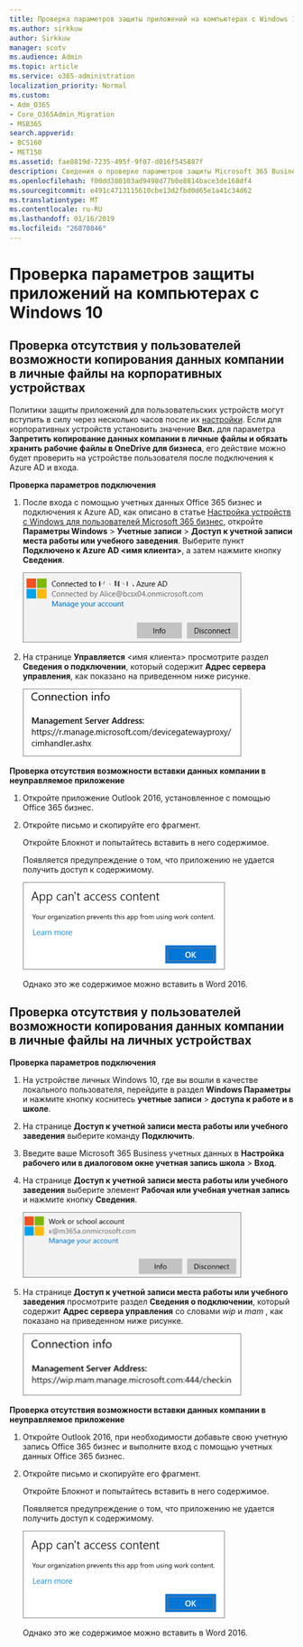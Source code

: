 ```yaml
---
title: Проверка параметров защиты приложений на компьютерах с Windows 10
ms.author: sirkkuw
author: Sirkkuw
manager: scotv
ms.audience: Admin
ms.topic: article
ms.service: o365-administration
localization_priority: Normal
ms.custom:
- Adm_O365
- Core_O365Admin_Migration
- MSB365
search.appverid:
- BCS160
- MET150
ms.assetid: fae8819d-7235-495f-9f07-d016f545887f
description: Сведения о проверке параметров защиты Microsoft 365 Business приложения в устройствах Windows 10.
ms.openlocfilehash: f00dd380103ad9498d77b0e8814bace3de168df4
ms.sourcegitcommit: e491c4713115610cbe13d2fbd0d65e1a41c34d62
ms.translationtype: MT
ms.contentlocale: ru-RU
ms.lasthandoff: 01/16/2019
ms.locfileid: "26870846"
---
```

# <a name="validate-app-protection-settings-on-windows-10-pcs"></a>Проверка параметров защиты приложений на компьютерах с Windows 10

## <a name="verify-that-users-cannot-copy-company-data-to-personal-files-on-corporate-devices"></a>Проверка отсутствия у пользователей возможности копирования данных компании в личные файлы на корпоративных устройствах

Политики защиты приложений для пользовательских устройств могут вступить в силу через несколько часов после их [настройки](protection-settings-for-windows-10-devices.md). Если для корпоративных устройств установить значение **Вкл.** для параметра **Запретить копирование данных компании в личные файлы и обязать хранить рабочие файлы в OneDrive для бизнеса**, его действие можно будет проверить на устройстве пользователя после подключения к Azure AD и входа. 
  
 **Проверка параметров подключения**
  
1. После входа с помощью учетных данных Office 365 бизнес и подключения к Azure AD, как описано в статье [Настройка устройств с Windows для пользователей Microsoft 365 бизнес](set-up-windows-devices.md), откройте **Параметры Windows** \> **Учетные записи** \> **Доступ к учетной записи места работы или учебного заведения**. Выберите пункт **Подключено к Azure AD \<имя клиента\>**, а затем нажмите кнопку **Сведения**.
    
    ![Click or tap Info on the Connected to Azure AD dialog.](media/a36ede2b-d1a0-4d4e-8ea7-af39b4b63890.png)
  
2. На странице **Управляется** \<имя клиента\> просмотрите раздел **Сведения о подключении**, который содержит **Адрес сервера управления**, как показано на приведенном ниже рисунке. 
    
    ![Managed by page shows connection info of the device manager URL.](media/47515a8e-2d0c-4bea-99f0-6b2545b88a11.png)
  
 **Проверка отсутствия возможности вставки данных компании в неуправляемое приложение**
  
1. Откройте приложение Outlook 2016, установленное с помощью Office 365 бизнес.
    
2. Откройте письмо и скопируйте его фрагмент.
    
    Откройте Блокнот и попытайтесь вставить в него содержимое.
    
    Появляется предупреждение о том, что приложению не удается получить доступ к содержимому.
    
    ![A dialog that states app can't access content when you paste into an unmanaged app.](media/5e82b154-cf2f-43c8-ae80-b45d8ad80e56.png)
  
    Однако это же содержимое можно вставить в Word 2016.
    
## <a name="verify-that-users-cannot-copy-company-data-to-personal-files-on-personal-devices"></a>Проверка отсутствия у пользователей возможности копирования данных компании в личные файлы на личных устройствах

 **Проверка параметров подключения**
  
1. На устройстве личных Windows 10, где вы вошли в качестве локального пользователя, перейдите в раздел **Windows Параметры** и нажмите кнопку коснитесь **учетные записи** \> **доступа к работе и в школе**.
    
2. На странице **Доступ к учетной записи места работы или учебного заведения** выберите команду **Подключить**.
    
3. Введите ваше Microsoft 365 Business учетных данных в **Настройка рабочего или в диалоговом окне учетная запись школа** \> **Вход**.
    
4. На странице **Доступ к учетной записи места работы или учебного заведения** выберите элемент **Рабочая или учебная учетная запись** и нажмите кнопку **Сведения**.
    
    ![Click or tap Info on the Work or school account dalog.](media/63bd8b32-cb32-4afa-8ce0-6070ac403abc.png)
  
5. На странице **Доступ к учетной записи места работы или учебного заведения** просмотрите раздел **Сведения о подключении**, который содержит **Адрес сервера управления** со словами  *wip*  и  *mam*  , как показано на приведенном ниже рисунке. 
    
    ![Managed by page shows connection info URL that includes the words mam and wpi.](media/abd4eaf4-44fa-4538-a3e8-1e0d331dfe1e.png)
  
 **Проверка отсутствия возможности вставки данных компании в неуправляемое приложение**
  
1. Откройте Outlook 2016, при необходимости добавьте свою учетную запись Office 365 бизнес и выполните вход с помощью учетных данных Office 365 бизнес.
    
2. Откройте письмо и скопируйте его фрагмент.
    
    Откройте Блокнот и попытайтесь вставить в него содержимое.
    
    Появляется предупреждение о том, что приложению не удается получить доступ к содержимому.
    
    ![A dialog that states app can't access content when you paste into an unmanaged app.](media/5e82b154-cf2f-43c8-ae80-b45d8ad80e56.png)
  
    Однако это же содержимое можно вставить в Word 2016.
    

